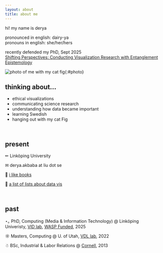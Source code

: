 ```yaml
---
layout: about
title: about me
---
```


hi! my name is derya

<p>pronounced in english: dairy-ya<br>
pronouns in english: she/her/hers<br>
</p>

recently defended my PhD, Sept 2025<br>
[Shifting Perspectives: Conducting Visualization Research with Entanglement Epistemology](https://liu.diva-portal.org/smash/record.jsf?pid=diva2%3A1961948&dswid=7500)

<section id="about-me" markdown=1>

![photo of me with my cat fig](/assets/images/me.png){:#photo}

## thinking about...

- ethical visualizations
- communicating science research
- understanding how data became important
- learning Swedish
- hanging out with my cat Fig

</section>

<br>

## present

✏ Linköping University

✉ derya.akbaba at liu dot se

📖 [i like books](https://app.thestorygraph.com/profile/gotdabooks)

💾 [a list of lists about data vis](https://docs.google.com/spreadsheets/d/e/2PACX-1vS_SZmjPfMUKl9SvwmWno80SdKGW6MNk_BDux0oAnl3KRAeUWZtCGtV1O_Uc-r5SuKBhljZaWlAhmj7/pubhtml)

<br>

## past

⋆｡ PhD, Computing (Media & Information Technology) @ Linköping Univeristy, [VID lab](https://visidlab.github.io/), [WASP Funded](https://wasp-sweden.org/), 2025

☼ Masters, Computing @ U. of Utah, [VDL lab](https://vdl.sci.utah.edu/), 2022

☃ BSc, Industrial & Labor Relations @ [Cornell](https://www.ilr.cornell.edu/), 2013
